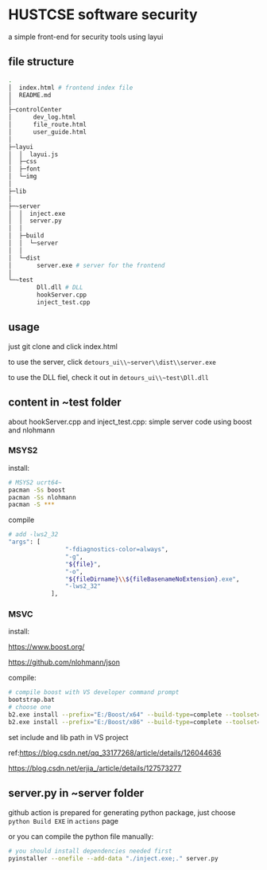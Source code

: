 # HUSTCSE software security

a simple front-end for security tools using layui

## file structure

```bash
.
│  index.html # frontend index file
│  README.md
│  
├─controlCenter
│      dev_log.html
│      file_route.html
│      user_guide.html
│      
├─layui
│  │  layui.js
│  ├─css     
│  ├─font     
│  └─img
│          
├─lib
│      
├─~server
│  │  inject.exe
│  │  server.py
│  │  
│  ├─build
│  │  └─server
│  │              
│  └─dist
│       server.exe # server for the frontend
│          
└─~test
        Dll.dll # DLL
        hookServer.cpp
        inject_test.cpp
```

## usage

just git clone and click index.html

to use the server, click `detours_ui\\~server\\dist\\server.exe`

to use the DLL fiel, check it out in `detours_ui\\~test\Dll.dll`

## content in ~test folder

about hookServer.cpp and inject_test.cpp: simple server code using boost and nlohmann

### MSYS2

install:

```bash
# MSYS2 ucrt64~
pacman -Ss boost
pacman -Ss nlohmann
pacman -S ***
```

compile

```bash
# add -lws2_32
"args": [
                "-fdiagnostics-color=always",
                "-g",
                "${file}",
                "-o",
                "${fileDirname}\\${fileBasenameNoExtension}.exe",
                "-lws2_32"
            ],
```

### MSVC

install:

https://www.boost.org/

https://github.com/nlohmann/json

compile:

```bash
# compile boost with VS developer command prompt
bootstrap.bat
# choose one
b2.exe install --prefix="E:/Boost/x64" --build-type=complete --toolset=msvc-14.3 threading=multi --build-type=complete address-model=64
b2.exe install --prefix="E:/Boost/x86" --build-type=complete --toolset=msvc-14.3 threading=multi --build-type=complete address-model=32
```

set include and lib path in VS project

ref:https://blog.csdn.net/qq_33177268/article/details/126044636

https://blog.csdn.net/erjia_/article/details/127573277

## server.py in ~server folder

github action is prepared for generating python package, just choose `python Build EXE` in `actions` page

or you can compile the python file manually:

```bash
# you should install dependencies needed first
pyinstaller --onefile --add-data "./inject.exe;." server.py
```
